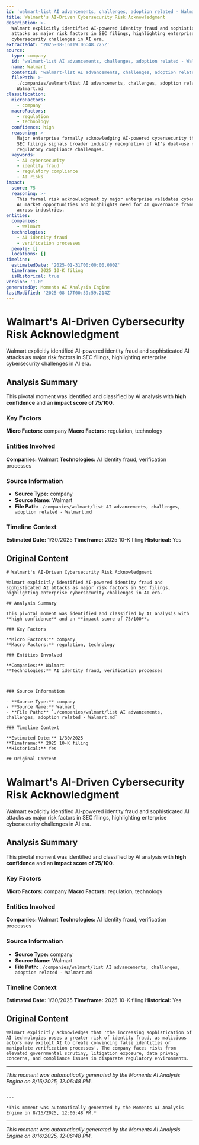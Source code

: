 ```yaml
---
id: 'walmart-list AI advancements, challenges, adoption related - Walmart-moment-3'
title: Walmart's AI-Driven Cybersecurity Risk Acknowledgment
description: >-
  Walmart explicitly identified AI-powered identity fraud and sophisticated AI
  attacks as major risk factors in SEC filings, highlighting enterprise
  cybersecurity challenges in AI era.
extractedAt: '2025-08-16T19:06:48.225Z'
source:
  type: company
  id: 'walmart-list AI advancements, challenges, adoption related - Walmart'
  name: Walmart
  contentId: 'walmart-list AI advancements, challenges, adoption related - Walmart'
  filePath: >-
    ./companies/walmart/list AI advancements, challenges, adoption related -
    Walmart.md
classification:
  microFactors:
    - company
  macroFactors:
    - regulation
    - technology
  confidence: high
  reasoning: >-
    Major enterprise formally acknowledging AI-powered cybersecurity threats in
    SEC filings signals broader industry recognition of AI's dual-use nature and
    regulatory compliance challenges.
  keywords:
    - AI cybersecurity
    - identity fraud
    - regulatory compliance
    - AI risks
impact:
  score: 75
  reasoning: >-
    This formal risk acknowledgment by major enterprise validates cybersecurity
    AI market opportunities and highlights need for AI governance frameworks
    across industries.
entities:
  companies:
    - Walmart
  technologies:
    - AI identity fraud
    - verification processes
  people: []
  locations: []
timeline:
  estimatedDate: '2025-01-31T00:00:00.000Z'
  timeframe: 2025 10-K filing
  isHistorical: true
version: '1.0'
generatedBy: Moments AI Analysis Engine
lastModified: '2025-08-17T00:59:59.214Z'
---
```

# Walmart's AI-Driven Cybersecurity Risk Acknowledgment

Walmart explicitly identified AI-powered identity fraud and sophisticated AI attacks as major risk factors in SEC filings, highlighting enterprise cybersecurity challenges in AI era.

## Analysis Summary

This pivotal moment was identified and classified by AI analysis with **high confidence** and an **impact score of 75/100**.

### Key Factors

**Micro Factors:** company
**Macro Factors:** regulation, technology

### Entities Involved

**Companies:** Walmart
**Technologies:** AI identity fraud, verification processes



### Source Information

- **Source Type:** company
- **Source Name:** Walmart
- **File Path:** `./companies/walmart/list AI advancements, challenges, adoption related - Walmart.md`

### Timeline Context

**Estimated Date:** 1/30/2025
**Timeframe:** 2025 10-K filing
**Historical:** Yes

## Original Content

```
# Walmart's AI-Driven Cybersecurity Risk Acknowledgment

Walmart explicitly identified AI-powered identity fraud and sophisticated AI attacks as major risk factors in SEC filings, highlighting enterprise cybersecurity challenges in AI era.

## Analysis Summary

This pivotal moment was identified and classified by AI analysis with **high confidence** and an **impact score of 75/100**.

### Key Factors

**Micro Factors:** company
**Macro Factors:** regulation, technology

### Entities Involved

**Companies:** Walmart
**Technologies:** AI identity fraud, verification processes



### Source Information

- **Source Type:** company
- **Source Name:** Walmart
- **File Path:** `./companies/walmart/list AI advancements, challenges, adoption related - Walmart.md`

### Timeline Context

**Estimated Date:** 1/30/2025
**Timeframe:** 2025 10-K filing
**Historical:** Yes

## Original Content

```
# Walmart's AI-Driven Cybersecurity Risk Acknowledgment

Walmart explicitly identified AI-powered identity fraud and sophisticated AI attacks as major risk factors in SEC filings, highlighting enterprise cybersecurity challenges in AI era.

## Analysis Summary

This pivotal moment was identified and classified by AI analysis with **high confidence** and an **impact score of 75/100**.

### Key Factors

**Micro Factors:** company
**Macro Factors:** regulation, technology

### Entities Involved

**Companies:** Walmart
**Technologies:** AI identity fraud, verification processes



### Source Information

- **Source Type:** company
- **Source Name:** Walmart
- **File Path:** `./companies/walmart/list AI advancements, challenges, adoption related - Walmart.md`

### Timeline Context

**Estimated Date:** 1/30/2025
**Timeframe:** 2025 10-K filing
**Historical:** Yes

## Original Content

```
Walmart explicitly acknowledges that 'the increasing sophistication of AI technologies poses a greater risk of identity fraud, as malicious actors may exploit AI to create convincing false identities or manipulate verification processes'. The company faces risks from elevated governmental scrutiny, litigation exposure, data privacy concerns, and compliance issues in disparate regulatory environments.
```

---

*This moment was automatically generated by the Moments AI Analysis Engine on 8/16/2025, 12:06:48 PM.*

```

---

*This moment was automatically generated by the Moments AI Analysis Engine on 8/16/2025, 12:06:48 PM.*

```

---

*This moment was automatically generated by the Moments AI Analysis Engine on 8/16/2025, 12:06:48 PM.*

